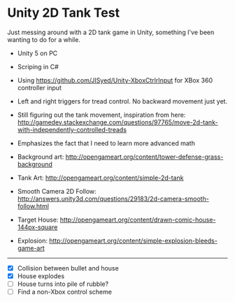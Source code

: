 # Unity 2D Tank Test



Just messing around with a 2D tank game in Unity, something I've been wanting to do for a while.



* Unity 5 on PC
* Scriping in C#

* Using https://github.com/JISyed/Unity-XboxCtrlrInput for XBox 360 controller input

* Left and right triggers for tread control. No backward movement just yet.

* Still figuring out the tank movement, inspiration from here: http://gamedev.stackexchange.com/questions/97765/move-2d-tank-with-independently-controlled-treads
* Emphasizes the fact that I need to learn more advanced math
* Background art: http://opengameart.org/content/tower-defense-grass-background
* Tank Art: http://opengameart.org/content/simple-2d-tank
* Smooth Camera 2D Follow: http://answers.unity3d.com/questions/29183/2d-camera-smooth-follow.html
* Target House: http://opengameart.org/content/drawn-comic-house-144px-square
* Explosion: http://opengameart.org/content/simple-explosion-bleeds-game-art

---
- [x] Collision between bullet and house
- [x] House explodes 
- [ ] House turns into pile of rubble?
- [ ] Find a non-Xbox control scheme